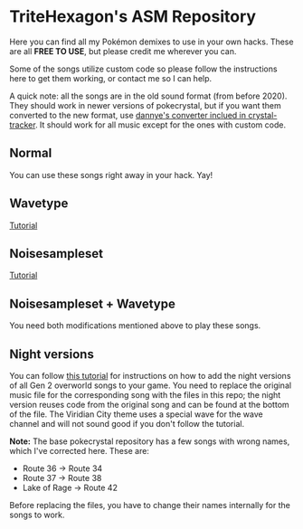 # TriteHexagon's ASM Repository

Here you can find all my Pokémon demixes to use in your own hacks. These are all **FREE TO USE**, but please credit me wherever you can.

Some of the songs utilize custom code so please follow the instructions here to get them working, or contact me so I can help.

A quick note: all the songs are in the old sound format (from before 2020). They should work in newer versions of pokecrystal, but if you want them converted to the new format, use [dannye's converter inclued in crystal-tracker](https://github.com/dannye/crystal-tracker). It should work for all music except for the ones with custom code.


## Normal

You can use these songs right away in your hack. Yay!


## Wavetype

[Tutorial](https://github.com/TriteHexagon/Trite_ASM_Repository/wiki/Add-more-wavetables)


## Noisesampleset

[Tutorial](https://github.com/TriteHexagon/Trite_ASM_Repository/wiki/Add-a-new-music-command-to-change-drumkits)


## Noisesampleset + Wavetype

You need both modifications mentioned above to play these songs.


## Night versions

You can follow [this tutorial](https://github.com/pret/pokecrystal/wiki/Add-more-music-that-changes-at-night) for instructions on how to add the night versions of all Gen 2 overworld songs to your game. You need to replace the original music file for the corresponding song with the files in this repo; the night version reuses code from the original song and can be found at the bottom of the file. The Viridian City theme uses a special wave for the wave channel and will not sound good if you don't follow the tutorial.

**Note:** The base pokecrystal repository has a few songs with wrong names, which I've corrected here. These are:
* Route 36 -> Route 34
* Route 37 -> Route 38
* Lake of Rage -> Route 42

Before replacing the files, you have to change their names internally for the songs to work.
